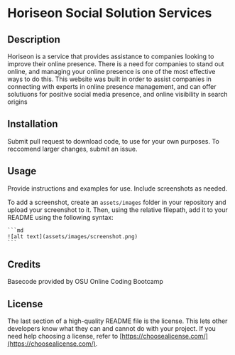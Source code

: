 # Horiseon Social Solution Services

## Description

Horiseon is a service that provides assistance to companies looking to improve their online presence. There is a need for companies to stand out online, and managing your online presence is one of the most effective ways to do this.
This website was built in order to assist companies in connecting with experts in online presence management, and can offer solutiuons for positive social media presence, and online visibility in search origins

## Installation

Submit pull request to download code, to use for your own purposes.
To reccomend larger changes, submit an issue.

## Usage

Provide instructions and examples for use. Include screenshots as needed.

To add a screenshot, create an `assets/images` folder in your repository and upload your screenshot to it. Then, using the relative filepath, add it to your README using the following syntax:

    ```md
    ![alt text](assets/images/screenshot.png)
    ```

## Credits

Basecode provided by OSU Online Coding Bootcamp 

## License

The last section of a high-quality README file is the license. This lets other developers know what they can and cannot do with your project. If you need help choosing a license, refer to [https://choosealicense.com/](https://choosealicense.com/).
